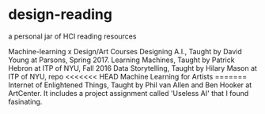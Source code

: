 # design-reading
a personal jar of HCI reading resources 

Machine-learning x Design/Art Courses
Designing A.I., Taught by David Young at Parsons, Spring 2017.
Learning Machines, Taught by Patrick Hebron at ITP of NYU, Fall 2016
Data Storytelling, Taught by Hilary Mason at ITP of NYU, repo <<<<<<< HEAD
Machine Learning for Artists =======
Internet of Enlightened Things, Taught by Phil van Allen and Ben Hooker at ArtCenter. It includes a project assignment called 'Useless AI' that I found fasinating.

